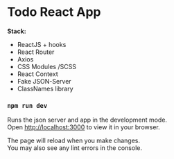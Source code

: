 # Todo React App

**Stack:**

- ReactJS + hooks
- React Router
- Axios
- CSS Modules /SCSS
- React Context
- Fake JSON-Server
- ClassNames library

### `npm run dev`

Runs the json server and app in the development mode.\
Open [http://localhost:3000](http://localhost:3000) to view it in your browser.

The page will reload when you make changes.\
You may also see any lint errors in the console.
